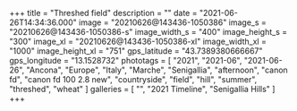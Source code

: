 +++
title = "Threshed field"
description = ""
date = "2021-06-26T14:34:36.000"
image = "20210626@143436-1050386"
image_s = "20210626@143436-1050386-s"
image_width_s = "400"
image_height_s = "300"
image_xl = "20210626@143436-1050386-xl"
image_width_xl = "1000"
image_height_xl = "751"
gps_latitude = "43.7389380666667"
gps_longitude = "13.1528732"
phototags = [ "2021", "2021-06", "2021-06-26", "Ancona", "Europe", "Italy", "Marche", "Senigallia", "afternoon", "canon fd", "canon fd 100 2.8 new", "countryside", "field", "hill", "summer", "threshed", "wheat" ]
galleries = [ "", "2021 Timeline", "Senigallia Hills" ]
+++
